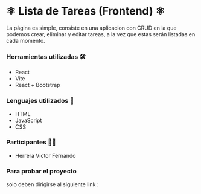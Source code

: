 # ⚛ Lista de Tareas (Frontend) ⚛

La página es simple, consiste en una aplicacion con CRUD en la que podemos crear, eliminar y editar tareas, a la vez que estas serán listadas en cada momento.

### Herramientas utilizadas 🛠           
- React                                 
- Vite                                  
- React + Bootstrap                     

### Lenguajes utilizados 💭
- HTML
- JavaScript
- CSS

### Participantes 👨‍💼
- Herrera Victor Fernando

### Para probar el proyecto
solo deben dirigirse al siguiente link :  
